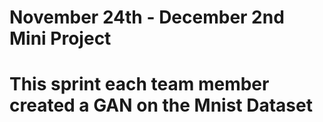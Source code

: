 # November 24th - December 2nd Mini Project
# This sprint each team member created a GAN on the Mnist Dataset
